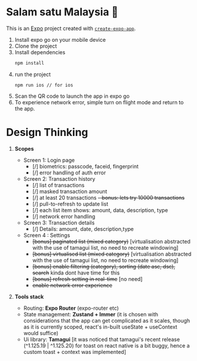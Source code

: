 # Salam satu Malaysia 👋

This is an [Expo](https://expo.dev) project created with [`create-expo-app`](https://www.npmjs.com/package/create-expo-app).

1. Install expo go on your mobile device
2. Clone the project
3. Install dependencies
   ```bash
   npm install
   ```
4. run the project
   ```
   npm run ios // for ios
   ```
5. Scan the QR code to launch the app in expo go
6. To experience network error, simple turn on flight mode and return to the app.

# Design Thinking

1. **Scopes**

   - Screen 1: Login page
     - [/] biometrics: passcode, faceid, fingerprint
     - [/] error handling of auth error
   - Screen 2: Transaction history
     - [/] list of transactions
     - [/] masked transaction amount
     - [/] at least 20 transactions
       ~~- bonus: lets try 10000 transactions~~
     - [/] pull-to-refresh to update list
     - [/] each list item shows: amount, data, description, type
     - [/] network error handling
   - Screen 3: Transaction details
     - [/] Details: amount, date, description,type
   - Screen 4 : Settings
     - ~~[bonus] paginated list (mixed category)~~ [virtualisation abstracted with the use of tamagui list, no need to recreate windowing]
     - ~~[bonus] virtualised list (mixed category)~~ [virtualisation abstracted with the use of tamagui list, no need to recreate windowing]
     - ~~[bonus] enable filtering (category), sorting (date asc, dsc), search~~ kinda dont have time for this
     - ~~[bonus] refresh setting in real-time~~ [no need]
     - ~~enable network error experience~~

2. **Tools stack**

   - Routing: **Expo Router** (expo-router etc)
   - State management: **Zustand + Immer** (it is chosen with considerations that the app can get complicated as it scales, though as it is currently scoped, react's in-built useState + useContext would suffice)
   - Ui library: **Tamagui** [it was noticed that tamagui's recent release (^1.125.19 | ^1.125.20) for toast on react native is a bit buggy, hence a custom toast + context was implemented]
